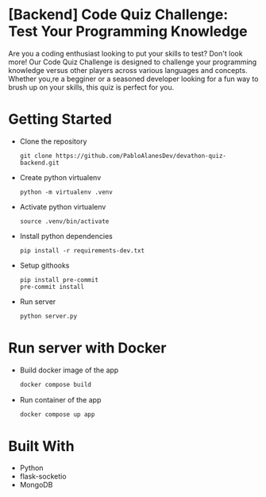# [Backend] Code Quiz Challenge: Test Your Programming Knowledge

Are you a coding enthusiast looking to put your skills to test? Don't look more! Our Code Quiz Challenge is designed to challenge your programming knowledge versus other players across various languages and concepts. Whether you,re a begginer or a seasoned developer looking for a fun way to brush up on your skills, this quiz is perfect for you.


# Getting Started

- Clone the repository

    ```
    git clone https://github.com/PabloAlanesDev/devathon-quiz-backend.git
    ```

- Create python virtualenv
    ```
    python -m virtualenv .venv
    ```

- Activate python virtualenv
    ```
    source .venv/bin/activate
    ```

- Install python dependencies
    ```
    pip install -r requirements-dev.txt
    ```

- Setup githooks
    ```
    pip install pre-commit
    pre-commit install
    ```

- Run server

    ```sh
    python server.py
    ```

# Run server with Docker

- Build docker image of the app

    ```sh
    docker compose build
    ```

- Run container of the app

    ```sh
    docker compose up app
    ```

# Built With
- Python
- flask-socketio
- MongoDB
